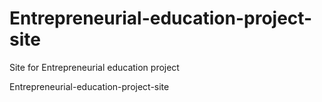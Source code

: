 # Entrepreneurial-education-project-site
Site for Entrepreneurial education project

Entrepreneurial-education-project-site
